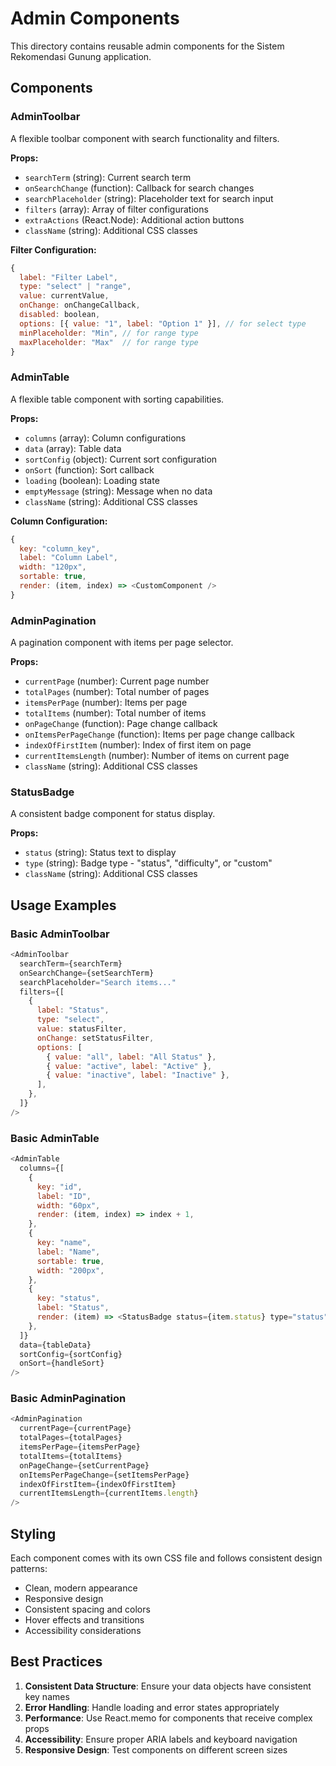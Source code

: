 # Admin Components

This directory contains reusable admin components for the Sistem Rekomendasi Gunung application.

## Components

### AdminToolbar

A flexible toolbar component with search functionality and filters.

**Props:**

- `searchTerm` (string): Current search term
- `onSearchChange` (function): Callback for search changes
- `searchPlaceholder` (string): Placeholder text for search input
- `filters` (array): Array of filter configurations
- `extraActions` (React.Node): Additional action buttons
- `className` (string): Additional CSS classes

**Filter Configuration:**

```javascript
{
  label: "Filter Label",
  type: "select" | "range",
  value: currentValue,
  onChange: onChangeCallback,
  disabled: boolean,
  options: [{ value: "1", label: "Option 1" }], // for select type
  minPlaceholder: "Min", // for range type
  maxPlaceholder: "Max"  // for range type
}
```

### AdminTable

A flexible table component with sorting capabilities.

**Props:**

- `columns` (array): Column configurations
- `data` (array): Table data
- `sortConfig` (object): Current sort configuration
- `onSort` (function): Sort callback
- `loading` (boolean): Loading state
- `emptyMessage` (string): Message when no data
- `className` (string): Additional CSS classes

**Column Configuration:**

```javascript
{
  key: "column_key",
  label: "Column Label",
  width: "120px",
  sortable: true,
  render: (item, index) => <CustomComponent />
}
```

### AdminPagination

A pagination component with items per page selector.

**Props:**

- `currentPage` (number): Current page number
- `totalPages` (number): Total number of pages
- `itemsPerPage` (number): Items per page
- `totalItems` (number): Total number of items
- `onPageChange` (function): Page change callback
- `onItemsPerPageChange` (function): Items per page change callback
- `indexOfFirstItem` (number): Index of first item on page
- `currentItemsLength` (number): Number of items on current page
- `className` (string): Additional CSS classes

### StatusBadge

A consistent badge component for status display.

**Props:**

- `status` (string): Status text to display
- `type` (string): Badge type - "status", "difficulty", or "custom"
- `className` (string): Additional CSS classes

## Usage Examples

### Basic AdminToolbar

```javascript
<AdminToolbar
  searchTerm={searchTerm}
  onSearchChange={setSearchTerm}
  searchPlaceholder="Search items..."
  filters={[
    {
      label: "Status",
      type: "select",
      value: statusFilter,
      onChange: setStatusFilter,
      options: [
        { value: "all", label: "All Status" },
        { value: "active", label: "Active" },
        { value: "inactive", label: "Inactive" },
      ],
    },
  ]}
/>
```

### Basic AdminTable

```javascript
<AdminTable
  columns={[
    {
      key: "id",
      label: "ID",
      width: "60px",
      render: (item, index) => index + 1,
    },
    {
      key: "name",
      label: "Name",
      sortable: true,
      width: "200px",
    },
    {
      key: "status",
      label: "Status",
      render: (item) => <StatusBadge status={item.status} type="status" />,
    },
  ]}
  data={tableData}
  sortConfig={sortConfig}
  onSort={handleSort}
/>
```

### Basic AdminPagination

```javascript
<AdminPagination
  currentPage={currentPage}
  totalPages={totalPages}
  itemsPerPage={itemsPerPage}
  totalItems={totalItems}
  onPageChange={setCurrentPage}
  onItemsPerPageChange={setItemsPerPage}
  indexOfFirstItem={indexOfFirstItem}
  currentItemsLength={currentItems.length}
/>
```

## Styling

Each component comes with its own CSS file and follows consistent design patterns:

- Clean, modern appearance
- Responsive design
- Consistent spacing and colors
- Hover effects and transitions
- Accessibility considerations

## Best Practices

1. **Consistent Data Structure**: Ensure your data objects have consistent key names
2. **Error Handling**: Handle loading and error states appropriately
3. **Performance**: Use React.memo for components that receive complex props
4. **Accessibility**: Ensure proper ARIA labels and keyboard navigation
5. **Responsive Design**: Test components on different screen sizes
